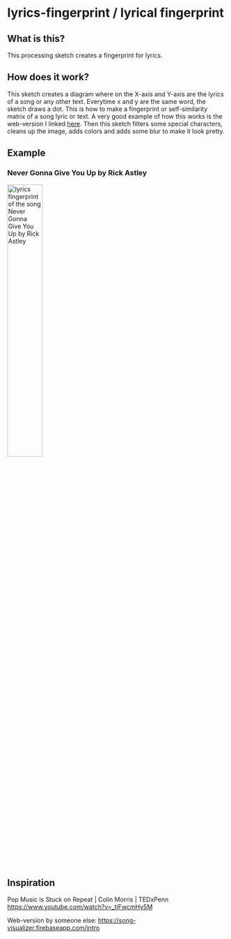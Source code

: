 # lyrics-fingerprint / lyrical fingerprint

## What is this?
This processing sketch creates a fingerprint for lyrics.

## How does it work?
This sketch creates a diagram where on the X-axis and Y-axis are the lyrics of a song or any other text.
Everytime x and y are the same word, the sketch draws a dot.
This is how to make a fingerprint or self-similarity matrix of a song lyric or text.
A very good example of how this works is the web-version I linked [here](#inspiration).
Then this sketch filters some special characters, cleans up the image, adds colors and adds some blur to make it look pretty.

## Example
### Never Gonna Give You Up by Rick Astley
<img src="https://github.com/tobiasfrck/lyrics_fingerprint/blob/main/examples/Never_Gonna_Give_You_Up_Fingerprint_Transparent.png" alt="lyrics fingerprint of the song Never Gonna Give You Up by Rick Astley" width="40%">


## Inspiration
Pop Music is Stuck on Repeat | Colin Morris | TEDxPenn
https://www.youtube.com/watch?v=_tjFwcmHy5M

Web-version by someone else:
https://song-visualizer.firebaseapp.com/intro
